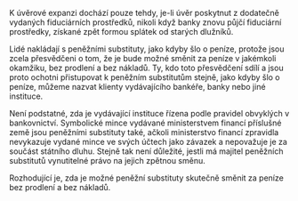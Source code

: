 K úvěrové expanzi dochází pouze tehdy, je-li úvěr poskytnut z dodatečně vydaných fiduciárních prostředků, nikoli když banky znovu půjčí fiduciární prostředky, získané zpět formou splátek od starých dlužníků.

Lidé nakládají s peněžními substituty, jako kdyby šlo o peníze, protože jsou zcela přesvědčeni o tom, že je bude možné směnit za peníze v jakémkoli okamžiku, bez prodlení a bez nákladů. Ty, kdo toto přesvědčení sdílí a jsou proto ochotni přistupovat k peněžním substitutům stejně, jako kdyby šlo o peníze, můžeme nazvat klienty vydávajícího bankéře, banky nebo jiné instituce.

Není podstatné, zda je vydávající instituce řízena podle pravidel obvyklých v bankovnictví. Symbolické mince vydávané ministerstvem financí příslušné země jsou peněžními substituty také, ačkoli ministerstvo financí zpravidla nevykazuje vydané mince ve svých účtech jako závazek a nepovažuje je za součást státního dluhu. Stejně tak není důležité, jestli má majitel peněžních substitutů vynutitelné právo na jejich zpětnou směnu.

Rozhodující je, zda je možné peněžní substituty skutečně směnit za peníze bez prodlení a bez nákladů.